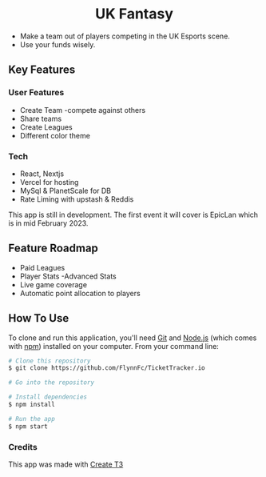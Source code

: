 
<h1 align="center">
  UK Fantasy
</h1>

* Make a team out of players competing in the UK Esports scene.
* Use your funds wisely.

## Key Features

### User Features
* Create Team
  -compete against others
* Share teams
* Create Leagues
* Different color theme

### Tech
* React, Nextjs
* Vercel for hosting
* MySql & PlanetScale for DB
* Rate Liming with upstash & Reddis

This app is still in development. The first event it will cover is EpicLan which is in mid February 2023.

## Feature Roadmap

* Paid Leagues
* Player Stats
 -Advanced Stats
* Live game coverage
* Automatic point allocation to players




## How To Use

To clone and run this application, you'll need [Git](https://git-scm.com) and [Node.js](https://nodejs.org/en/download/) (which comes with [npm](http://npmjs.com)) installed on your computer. From your command line:

```bash
# Clone this repository
$ git clone https://github.com/FlynnFc/TicketTracker.io

# Go into the repository

# Install dependencies
$ npm install

# Run the app
$ npm start
```

### Credits

This app was made with [Create T3](https://create.t3.gg/)
